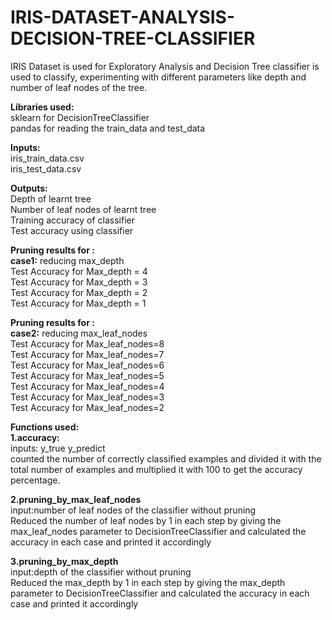 # IRIS-DATASET-ANALYSIS-DECISION-TREE-CLASSIFIER
IRIS Dataset is used for Exploratory Analysis and Decision Tree classifier is used to classify, experimenting with different parameters like depth and number of leaf nodes of the tree.

__Libraries used:__\
sklearn  for DecisionTreeClassifier\
pandas for reading the train_data and test_data

__Inputs:__\
iris_train_data.csv\
iris_test_data.csv

__Outputs:__\
Depth of learnt tree\
Number of leaf nodes of learnt tree\
Training accuracy of classifier\
Test accuracy using classifier

__Pruning results for :__\
__case1:__ reducing max_depth\
 Test Accuracy for Max_depth =  4\
 Test Accuracy for Max_depth =  3\
 Test Accuracy for Max_depth =  2\
 Test Accuracy for Max_depth =  1

__Pruning results for :__\
__case2:__ reducing max_leaf_nodes\
 Test Accuracy for Max_leaf_nodes=8\
 Test Accuracy for Max_leaf_nodes=7\
 Test Accuracy for Max_leaf_nodes=6\
 Test Accuracy for Max_leaf_nodes=5\
 Test Accuracy for Max_leaf_nodes=4\
 Test Accuracy for Max_leaf_nodes=3\
 Test Accuracy for Max_leaf_nodes=2
 
__Functions used:__\
__1.accuracy:__\
   inputs: y_true    y_predict\
   counted the number of correctly classified examples and divided it with the total number of examples and multiplied it with 100 to get the accuracy percentage.

__2.pruning_by_max_leaf_nodes__\
  input:number of leaf nodes of the classifier without pruning\
  Reduced the number of leaf nodes by 1 in each step by giving the max_leaf_nodes parameter to DecisionTreeClassifier and calculated the accuracy in each case and printed it accordingly

__3.pruning_by_max_depth__\
  input:depth of the classifier without pruning\
  Reduced the max_depth by 1 in each step by giving the max_depth parameter to DecisionTreeClassifier and calculated the accuracy in each case and printed it accordingly

